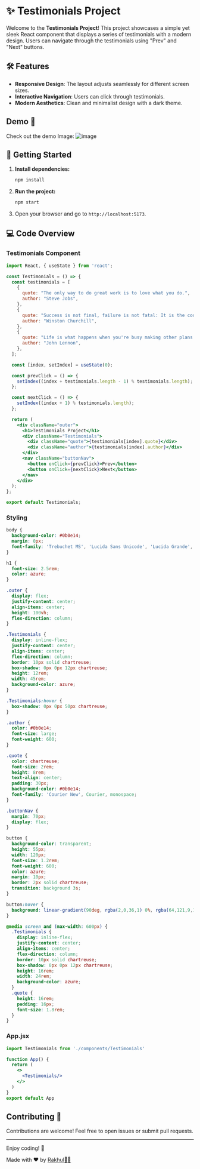 # ✨ Testimonials Project

Welcome to the **Testimonials Project**! This project showcases a simple yet sleek React component that displays a series of testimonials with a modern design. Users can navigate through the testimonials using "Prev" and "Next" buttons.

## 🛠️ Features

- **Responsive Design**: The layout adjusts seamlessly for different screen sizes.
- **Interactive Navigation**: Users can click through testimonials.
- **Modern Aesthetics**: Clean and minimalist design with a dark theme.

## Demo 📸

Check out the demo Image:
![image](https://github.com/user-attachments/assets/b4108966-7813-44e8-a98e-924a5f85d26c)


## 🚀 Getting Started

1. **Install dependencies:**
   ```bash
   npm install
   ```

2. **Run the project:**
   ```bash
   npm start
   ```

3. Open your browser and go to `http://localhost:5173`.

## 💻 Code Overview

### Testimonials Component

```jsx
import React, { useState } from 'react';

const Testimonials = () => {
  const testimonials = [
    {
      quote: "The only way to do great work is to love what you do.",
      author: "Steve Jobs",
    },
    {
      quote: "Success is not final, failure is not fatal: It is the courage to continue that counts.",
      author: "Winston Churchill",
    },
    {
      quote: "Life is what happens when you're busy making other plans.",
      author: "John Lennon",
    },
  ];

  const [index, setIndex] = useState(0);

  const prevClick = () => {
    setIndex((index + testimonials.length - 1) % testimonials.length);
  };

  const nextClick = () => {
    setIndex((index + 1) % testimonials.length);
  };

  return (
    <div className="outer">
      <h1>Testimonials Project</h1>
      <div className="Testimonials">
        <div className="quote">{testimonials[index].quote}</div>
        <div className="author">{testimonials[index].author}</div>
      </div>
      <nav className="buttonNav">
        <button onClick={prevClick}>Prev</button>
        <button onClick={nextClick}>Next</button>
      </nav>
    </div>
  );
};

export default Testimonials;
```

### Styling

```css
body {
  background-color: #0b0e14;
  margin: 0px;
  font-family: 'Trebuchet MS', 'Lucida Sans Unicode', 'Lucida Grande', 'Lucida Sans', Arial, sans-serif;
}

h1 {
  font-size: 2.5rem;
  color: azure;
}

.outer {
  display: flex;
  justify-content: center;
  align-items: center;
  height: 100vh;
  flex-direction: column;
}

.Testimonials {
  display: inline-flex;
  justify-content: center;
  align-items: center;
  flex-direction: column;
  border: 10px solid chartreuse;
  box-shadow: 0px 0px 12px chartreuse;
  height: 12rem;
  width: 45rem;
  background-color: azure;
}

.Testimonials:hover {
  box-shadow: 0px 0px 50px chartreuse;
}

.author {
  color: #0b0e14;
  font-size: large;
  font-weight: 600;
}

.quote {
  color: chartreuse;
  font-size: 2rem;
  height: 8rem;
  text-align: center;
  padding: 30px;
  background-color: #0b0e14;
  font-family: 'Courier New', Courier, monospace;
}

.buttonNav {
  margin: 70px;
  display: flex;
}

button {
  background-color: transparent;
  height: 55px;
  width: 120px;
  font-size: 1.2rem;
  font-weight: 600;
  color: azure;
  margin: 10px;
  border: 2px solid chartreuse;
  transition: background 3s;
}

button:hover {
  background: linear-gradient(90deg, rgba(2,0,36,1) 0%, rgba(64,121,9,1) 42%, rgba(159,255,0,1) 91%);
}

@media screen and (max-width: 600px) {
  .Testimonials {
    display: inline-flex;
    justify-content: center;
    align-items: center;
    flex-direction: column;
    border: 10px solid chartreuse;
    box-shadow: 0px 0px 12px chartreuse;
    height: 16rem;
    width: 24rem;
    background-color: azure;
  }
  .quote {
    height: 16rem;
    padding: 16px;
    font-size: 1.8rem;
  }
}
```

### App.jsx

```jsx
import Testimonials from './components/Testimonials'

function App() {
  return (
    <>
      <Testimonials/>
    </>
  )
}
export default App
```

## Contributing 🤝

Contributions are welcome! Feel free to open issues or submit pull requests.

---

Enjoy coding! 🎉

Made with ❤️ by [Rakhul👩‍💻](https://github.com/BlackEmpir7199)
